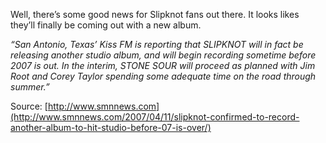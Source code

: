 Well, there’s some good news for Slipknot fans out there. It looks likes they’ll finally be coming out with a new album.

*“San Antonio, Texas’ Kiss FM is reporting that SLIPKNOT will in fact be releasing another studio album, and will begin recording sometime before 2007 is out. In the interim, STONE SOUR will proceed as planned with Jim Root and Corey Taylor spending some adequate time on the road through summer.”*

Source: [http://www.smnnews.com](http://www.smnnews.com/2007/04/11/slipknot-confirmed-to-record-another-album-to-hit-studio-before-07-is-over/)